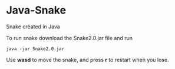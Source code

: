 # Java-Snake
Snake created in Java

To run snake download the Snake2.0.jar file and run
```
java -jar Snake2.0.jar
```
Use **wasd** to move the snake, and press **r** to restart when you lose.
